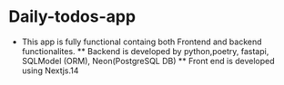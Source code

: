 # Daily-todos-app

- This app is fully functional containg both Frontend and backend functionalites.
  ** Backend is developed by python,poetry, fastapi, SQLModel (ORM), Neon(PostgreSQL DB)
  ** Front end is developed using Nextjs.14

